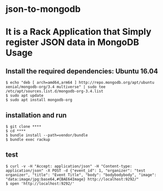 json-to-mongodb
===========
It is a Rack Application that Simply register JSON data in MongoDB
Usage
==========
## Install the required dependencies: Ubuntu 16.04
```
$ echo "deb [ arch=amd64,arm64 ] http://repo.mongodb.org/apt/ubuntu xenial/mongodb-org/3.4 multiverse" | sudo tee /etc/apt/sources.list.d/mongodb-org-3.4.list
$ sudo apt update
$ sudo apt install mongodb-org
```

## installation and run
```
$ git clone ****
$ cd ****
$ bundle install --path=vendor/bundle
$ bundle exec rackup
```

## test
```
$ curl -v -H "Accept: application/json" -H "Content-type: application/json" -X POST -d {"event_id": 1, "organizer": "test organizer", "title": "Event Title", "body": "bodybodybody", "image": "data:image/jpg:base64,#{BAE64Image} http://localhost:9292/"
$ open 'http://localhost:9292/'
```
